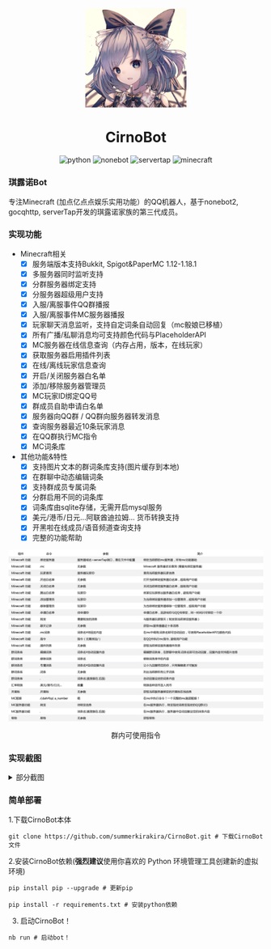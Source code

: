 
<div align=center>
  <img width=200 src="doc/image/CirnoAvatar.jpeg"  alt="小九头像"/>
  <h1 align="center">CirnoBot</h1> 
</div>
<div align=center>
  <img src="https://img.shields.io/badge/python-3.8+-blue" alt="python">
  <img src="https://img.shields.io/badge/nonebot-2+-red" alt="nonebot">
  <img src="https://img.shields.io/badge/servertap-0.20+-yellow" alt="servertap">
  <img src="https://img.shields.io/badge/minecraft-1.12+-green" alt="minecraft">
</div>

### 琪露诺Bot


专注Minecraft (加点亿点点娱乐实用功能）的QQ机器人，基于nonebot2, gocqhttp, serverTap开发的琪露诺家族的第三代成员。

### 实现功能


+ Minecraft相关
  + [x] 服务端版本支持Bukkit, Spigot&PaperMC 1.12-1.18.1
  + [x] 多服务器同时监听支持
  + [x] 分群服务器绑定支持
  + [x] 分服务器超级用户支持
  + [x] 入服/离服事件QQ群播报
  + [x] 入服/离服事件MC服务器播报
  + [x] 玩家聊天消息监听，支持自定词条自动回复（mc骰娘已移植）
  + [x] 所有广播/私聊消息均可支持颜色代码与PlaceholderAPI
  + [x] MC服务器在线信息查询（内存占用，版本，在线玩家）
  + [x] 获取服务器启用插件列表
  + [x] 在线/离线玩家信息查询
  + [x] 开启/关闭服务器白名单
  + [x] 添加/移除服务器管理员
  + [x] MC玩家ID绑定QQ号
  + [x] 群成员自助申请白名单
  + [x] 服务器向QQ群 / QQ群向服务器转发消息
  + [x] 查询服务器最近10条玩家消息
  + [x] 在QQ群执行MC指令
  + [x] MC词条库
+ 其他功能&特性
  + [x] 支持图片文本的群词条库支持(图片缓存到本地)
  + [x] 在群聊中动态编辑词条
  + [x] 支持群成员专属词条
  + [x] 分群启用不同的词条库
  + [x] 词条库由sqlite存储，无需开启mysql服务
  + [x] 美元/港币/日元...阿联酋迪拉姆... 货币转换支持
  + [x] 开黑啦在线成员/语音频道查询支持
  + [x] 完整的功能帮助

![帮助截图](doc/image/Help.png)

<p align="center">群内可使用指令</p>

### 实现截图


<details>
<summary>部分截图</summary>

![](doc/screenshots/mc.jpg)
![](doc/screenshots/plugin.jpg)
![](doc/screenshots/join.jpg)
![](doc/screenshots/forward.jpg)
![](doc/screenshots/message.jpg)
![](doc/screenshots/whitelist.jpg)
![](doc/screenshots/command.jpg)
![](doc/screenshots/currency.jpg)
![](doc/screenshots/archive.jpg)

</details>

### 简单部署


1.下载CirnoBot本体
```shell
git clone https://github.com/summerkirakira/CirnoBot.git # 下载CirnoBot文件
```
2.安装CirnoBot依赖(**强烈建议**使用你喜欢的 Python 环境管理工具创建新的虚拟环境)
```shell
pip install pip --upgrade # 更新pip

pip install -r requirements.txt # 安装python依赖
```
3. 启动CirnoBot！
```shell
nb run # 启动bot！
```
